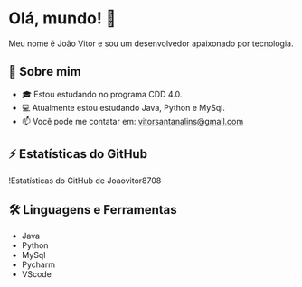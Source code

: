 # Olá, mundo! 👋

Meu nome é João Vitor e sou um desenvolvedor apaixonado por tecnologia.

## 🚀 Sobre mim
- 🎓 Estou estudando no programa CDD 4.0.
- 💻 Atualmente estou estudando Java, Python e MySql.
- 📫 Você pode me contatar em: vitorsantanalins@gmail.com

## ⚡ Estatísticas do GitHub
!Estatísticas do GitHub de Joaovitor8708

## 🛠️ Linguagens e Ferramentas
- Java
- Python
- MySql
- Pycharm
- VScode

